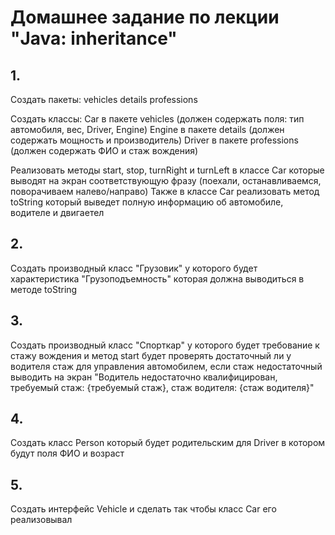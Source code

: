 # Домашнее задание по лекции "Java: inheritance"

## 1.
Создать пакеты:
vehicles
details
professions

Создать классы:
Car в пакете vehicles (должен содержать поля: тип автомобиля, вес, Driver, Engine)
Engine в пакете details (должен содержать мощность и производитель)
Driver в пакете professions (должен содержать ФИО и стаж вождения)

Реализовать методы start, stop, turnRight и turnLeft в классе Car которые выводят на экран соответствующую фразу (поехали, останавливаемся, поворачиваем налево/направо)
Также в классе Car реализовать метод toString который выведет полную информацию об автомобиле, водителе и двигаетел

## 2.
Создать производный класс "Грузовик" у которого будет характеристика "Грузоподъемность" которая должна выводиться в методе toString

## 3.
Создать производный класс "Спорткар" у которого будет требование к стажу вождения и метод start будет проверять достаточный ли у водителя стаж для управления автомобилем,
если стаж недостаточный выводить на экран "Водитель недостаточно квалифицирован, требуемый стаж: {требуемый стаж}, стаж водителя: {стаж водителя}"

## 4.
Создать класс Person который будет родительским для Driver в котором будут поля ФИО и возраст

## 5.
Создать интерфейс Vehicle и сделать так чтобы класс Car его реализовывал